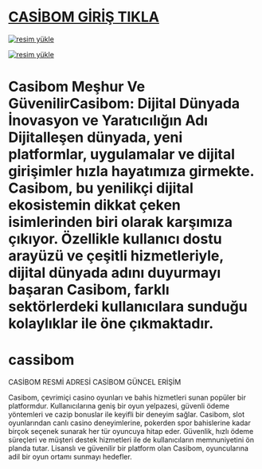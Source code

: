 # <a href="https://l24.im/fx0td">CASİBOM GİRİŞ TIKLA</a>

<a href="https://l24.im/fx0td"><img src="https://resmim.net/cdn/2024/10/07/mQocaj.png" alt="resim yükle" border="0" /></a>

 <a href="https://l24.im/gpUR"><img src="https://resmim.net/cdn/2024/10/07/mQocaj.png" 
alt="resim yükle" border="0" /></a>  
# Casibom Meşhur Ve Güvenilir**Casibom: Dijital Dünyada İnovasyon ve Yaratıcılığın Adı**  Dijitalleşen dünyada, yeni platformlar, uygulamalar ve dijital girişimler hızla hayatımıza girmekte. Casibom, bu yenilikçi dijital ekosistemin dikkat çeken isimlerinden biri olarak karşımıza çıkıyor. Özellikle kullanıcı dostu arayüzü ve çeşitli hizmetleriyle, dijital dünyada adını duyurmayı başaran Casibom, farklı sektörlerdeki kullanıcılara sunduğu kolaylıklar ile öne çıkmaktadır.


# cassibom
CASİBOM RESMİ ADRESİ CASİBOM GÜNCEL ERİŞİM 

Casibom, çevrimiçi casino oyunları ve bahis hizmetleri sunan popüler bir platformdur. Kullanıcılarına geniş bir oyun yelpazesi, güvenli ödeme yöntemleri ve cazip bonuslar ile keyifli bir deneyim sağlar. Casibom, slot oyunlarından canlı casino deneyimlerine, pokerden spor bahislerine kadar birçok seçenek sunarak her tür oyuncuya hitap eder. Güvenlik, hızlı ödeme süreçleri ve müşteri destek hizmetleri ile de kullanıcıların memnuniyetini ön planda tutar. Lisanslı ve güvenilir bir platform olan Casibom, oyuncularına adil bir oyun ortamı sunmayı hedefler.
